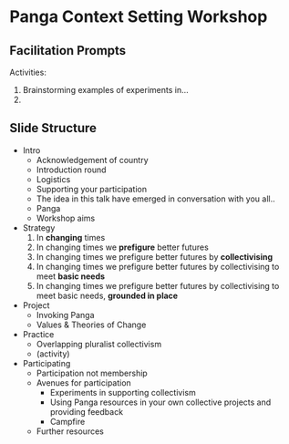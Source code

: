 # Panga Context Setting Workshop

## Facilitation Prompts

Activities:
1. Brainstorming examples of experiments in...
2.

## Slide Structure

* Intro
  * Acknowledgement of country
  * Introduction round
  * Logistics
  * Supporting your participation
  * The idea in this talk have emerged in conversation with you all..
  * Panga
  * Workshop aims
* Strategy
  1. In **changing** times
  2. In changing times we **prefigure** better futures
  3. In changing times we prefigure better futures by **collectivising**
  4. In changing times we prefigure better futures by collectivising to meet **basic needs**
  5. In changing times we prefigure better futures by collectivising to meet basic needs, **grounded in place**
* Project
  * Invoking Panga
  * Values & Theories of Change
* Practice
  * Overlapping pluralist collectivism
  * (activity)
* Participating
  * Participation not membership
  * Avenues for participation
    * Experiments in supporting collectivism
    * Using Panga resources in your own collective projects and providing feedback
    * Campfire
  * Further resources

